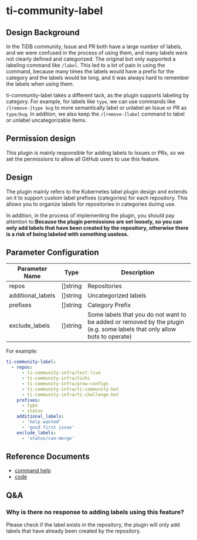 # ti-community-label

## Design Background 

In the TiDB community, Issue and PR both have a large number of labels, and we were confused in the process of using them, and many labels were not clearly defined and categorized. The original bot only supported a labeling command like `/label`. This led to a lot of pain in using the command, because many times the labels would have a prefix for the category and the labels would be long, and it was always hard to remember the labels when using them.

ti-community-label takes a different tack, as the plugin supports labeling by category. For example, for labels like `type`, we can use commands like `/[remove-]type bug` to more semantically label or unlabel an Issue or PR as `type/bug`. In addition, we also keep the `/[remove-]label` command to label or unlabel uncategorizable items.

## Permission design

This plugin is mainly responsible for adding labels to Issues or PRs, so we set the permissions to allow all GitHub users to use this feature.

## Design

The plugin mainly refers to the Kubernetes label plugin design and extends on it to support custom label prefixes (categories) for each repository. This allows you to organize labels for repositories in categories during use.

In addition, in the process of implementing the plugin, you should pay attention to:**Because the plugin permissions are set loosely, so you can only add labels that have been created by the repository, otherwise there is a risk of being labeled with something useless.**

## Parameter Configuration

| Parameter Name    | Type     | Description                                                                                                              |
| ----------------- | -------- | ------------------------------------------------------------------------------------------------------------------------ |
| repos             | []string | Repositories                                                                                                             |
| additional_labels | []string | Uncategorized labels                                                                                                     |
| prefixes          | []string | Category Prefix                                                                                                          |
| exclude_labels    | []string | Some labels that you do not want to be added or removed by the plugin (e.g. some labels that only allow bots to operate) |

For example:

```yml
ti-community-label:
  - repos:
      - ti-community-infra/test-live
      - ti-community-infra/tichi
      - ti-community-infra/prow-configs
      - ti-community-infra/ti-community-bot
      - ti-community-infra/ti-challenge-bot
    prefixes:
      - type
      - status
    additional_labels:
      - 'help wanted'
      - 'good first issue'
    exclude_labels:
      - 'status/can-merge'
```

## Reference Documents

- [command help](https://prow.tidb.io/command-help?repo=ti-community-infra%2Ftichi#type)
- [code](https://github.com/ti-community-infra/tichi/tree/master/internal/pkg/externalplugins/label)

## Q&A

### Why is there no response to adding labels using this feature?

Please check if the label exists in the repository, the plugin will only add labels that have already been created by the repository.
